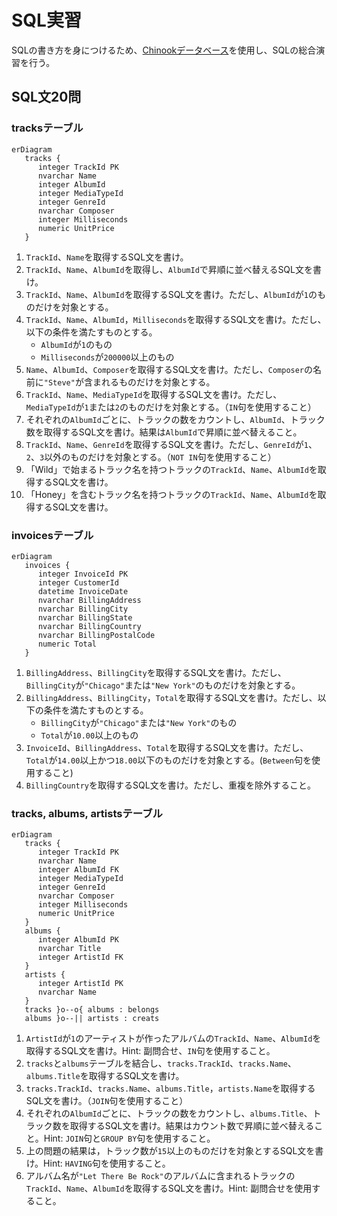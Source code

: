 # SQL実習

SQLの書き方を身につけるため、[Chinookデータベース](chinook.md)を使用し、SQLの総合演習を行う。

## SQL文20問

### tracksテーブル

```{mermaid}
erDiagram 
   tracks {
      integer TrackId PK
      nvarchar Name
      integer AlbumId
      integer MediaTypeId
      integer GenreId
      nvarchar Composer
      integer Milliseconds
      numeric UnitPrice
   }
```

1. `TrackId`、`Name`を取得するSQL文を書け。
2. `TrackId`、`Name`、`AlbumId`を取得し、`AlbumId`で昇順に並べ替えるSQL文を書け。
3. `TrackId`、`Name`、`AlbumId`を取得するSQL文を書け。ただし、`AlbumId`が`1`のものだけを対象とする。
4. `TrackId`、`Name`、`AlbumId`，`Milliseconds`を取得するSQL文を書け。ただし、以下の条件を満たすものとする。
   - `AlbumId`が`1`のもの
   - `Milliseconds`が`200000`以上のもの
5. `Name`、`AlbumId`、`Composer`を取得するSQL文を書け。ただし、`Composer`の名前に`"Steve"`が含まれるものだけを対象とする。
6. `TrackId`、`Name`、`MediaTypeId`を取得するSQL文を書け。ただし、`MediaTypeId`が`1`または`2`のものだけを対象とする。（`IN`句を使用すること）
7. それぞれの`AlbumId`ごとに、トラックの数をカウントし、`AlbumId`、トラック数を取得するSQL文を書け。結果は`AlbumId`で昇順に並べ替えること。
8. `TrackId`、`Name`、`GenreId`を取得するSQL文を書け。ただし、`GenreId`が`1`、`2`、`3`以外のものだけを対象とする。（`NOT IN`句を使用すること）
9.  「Wild」で始まるトラック名を持つトラックの`TrackId`、`Name`、`AlbumId`を取得するSQL文を書け。
10. 「Honey」を含むトラック名を持つトラックの`TrackId`、`Name`、`AlbumId`を取得するSQL文を書け。

<!-- ```sql
-- 1. 解答例: TrackId、Nameを取得するSQL文
SELECT TrackId, Name 
FROM tracks;

-- 2. 解答例: TrackId、Name、AlbumIdを取得し、AlbumIdで昇順に並べ替えるSQL文
SELECT TrackId, Name, AlbumId 
FROM tracks 
ORDER BY AlbumId ASC;

-- 3. 解答例: TrackId、Name、AlbumIdを取得するSQL文。ただし、AlbumIdが1のものだけを対象とする。
SELECT TrackId, Name, AlbumId 
FROM tracks 
WHERE AlbumId = 1;

-- 4. 解答例: TrackId、Name、AlbumId，Millisecondsを取得するSQL文。ただし、以下の条件を満たすものとする。
-- - AlbumIdが1のもの
-- - Millisecondsが200000以上のもの
SELECT TrackId, Name, AlbumId, Milliseconds
FROM tracks
WHERE AlbumId = 1 AND Milliseconds >= 200000;

-- 5. 解答例: Name、AlbumId、Composerを取得するSQL文。ただし、Composerの名前に"Steve"が含まれるものだけを対象とする。
SELECT Name, AlbumId, Composer 
FROM tracks
WHERE Composer LIKE '%Steve%';

-- 6. 解答例: TrackId、Name、MediaTypeIdを取得するSQL文。ただし、MediaTypeIdが1または2のものだけを対象とする。
SELECT TrackId, Name, MediaTypeId 
FROM tracks
WHERE MediaTypeId IN (1, 2);

-- 7. 解答例: それぞれのAlbumIdごとに、トラックの数をカウントし、AlbumId、トラック数を取得するSQL文。結果はAlbumIdで昇順に並べ替えること。
SELECT AlbumId, COUNT(TrackId) AS TrackCount
FROM tracks
GROUP BY AlbumId
ORDER BY AlbumId ASC;

-- 8. 解答例: TrackId、Name、GenreIdを取得するSQL文。ただし、GenreIdが1、2、3以外のものだけを対象とする。
SELECT TrackId, Name, GenreId 
FROM tracks
WHERE GenreId NOT IN (1, 2, 3);

-- 9. 解答例: 「Wild」で始まるトラック名を持つトラックのTrackId、Name、AlbumIdを取得するSQL文。
SELECT TrackId, Name, AlbumId 
FROM tracks
WHERE Name LIKE 'Wild%';

-- 10. 解答例: 「Honey」を含むトラック名を持つトラックのTrackId、Name、AlbumIdを取得するSQL文。
SELECT TrackId, Name, AlbumId 
FROM tracks
WHERE Name LIKE '%Honey%';
``` -->



### invoicesテーブル

```{mermaid}
erDiagram
   invoices {
      integer InvoiceId PK
      integer CustomerId
      datetime InvoiceDate
      nvarchar BillingAddress
      nvarchar BillingCity
      nvarchar BillingState
      nvarchar BillingCountry
      nvarchar BillingPostalCode
      numeric Total
   }
```

1. `BillingAddress`、`BillingCity`を取得するSQL文を書け。ただし、`BillingCity`が`"Chicago"`または`"New York"`のものだけを対象とする。
2. `BillingAddress`、`BillingCity`，`Total`を取得するSQL文を書け。ただし、以下の条件を満たすものとする。
   - `BillingCity`が`"Chicago"`または`"New York"`のもの
   - `Total`が`10.00`以上のもの
3. `InvoiceId`、`BillingAddress`、`Total`を取得するSQL文を書け。ただし、`Total`が`14.00`以上かつ`18.00`以下のものだけを対象とする。(`Between`句を使用すること)
4. `BillingCountry`を取得するSQL文を書け。ただし、重複を除外すること。


<!-- ```sql
-- 1. 解答例: BillingAddress、BillingCityを取得するSQL文。ただし、BillingCityが"Chicago"または"New York"のものだけを対象とする。
SELECT BillingAddress, BillingCity 
FROM invoices
WHERE BillingCity IN ('Chicago', 'New York');

-- 2. 解答例: BillingAddress、BillingCityを取得するSQL文。ただし、以下の条件を満たすものとする。
-- - BillingCityが"Chicago"または"New York"のもの
-- - Totalが10.00以上のもの
SELECT BillingAddress, BillingCity 
FROM invoices
WHERE BillingCity IN ('Chicago', 'New York') AND Total >= 10.00;

-- 3. 解答例: InvoiceId、BillingAddress、Totalを取得するSQL文。ただし、Totalが14.00以上かつ18.00以下のものだけを対象とする。
SELECT InvoiceId, BillingAddress, Total 
FROM invoices
WHERE Total BETWEEN 14.00 AND 18.00;

-- 4. 解答例: BillingCountryを取得するSQL文。ただし、重複を除外すること。
SELECT DISTINCT BillingCountry 
FROM invoices;
``` -->

### tracks, albums, artistsテーブル

```{mermaid}
erDiagram
   tracks {
      integer TrackId PK
      nvarchar Name
      integer AlbumId FK
      integer MediaTypeId
      integer GenreId
      nvarchar Composer
      integer Milliseconds
      numeric UnitPrice
   }
   albums {
      integer AlbumId PK
      nvarchar Title
      integer ArtistId FK
   }
   artists {
      integer ArtistId PK
      nvarchar Name
   }
   tracks }o--o{ albums : belongs
   albums }o--|| artists : creats
```

1. `ArtistId`が`1`のアーティストが作ったアルバムの`TrackId`、`Name`、`AlbumId`を取得するSQL文を書け。Hint: 副問合せ、`IN`句を使用すること。
2. `tracks`と`albums`テーブルを結合し、`tracks.TrackId`、`tracks.Name`、`albums.Title`を取得するSQL文を書け。
3. `tracks.TrackId`、`tracks.Name`、`albums.Title`，`artists.Name`を取得するSQL文を書け。（`JOIN`句を使用すること）
4. それぞれの`AlbumId`ごとに、トラックの数をカウントし、`albums.Title`、トラック数を取得するSQL文を書け。結果はカウント数で昇順に並べ替えること。Hint: `JOIN`句と`GROUP BY`句を使用すること。
5. 上の問題の結果は，トラック数が`15`以上のものだけを対象とするSQL文を書け。Hint: `HAVING`句を使用すること。
6. アルバム名が`"Let There Be Rock"`のアルバムに含まれるトラックの`TrackId`、`Name`、`AlbumId`を取得するSQL文を書け。Hint: 副問合せを使用すること。

<!-- ```sql
-- 1. 解答例: ArtistIdが1のアーティストが作ったアルバムのTrackId、Name、AlbumIdを取得するSQL文。
SELECT TrackId, Name, AlbumId 
FROM tracks
WHERE AlbumId IN (
   SELECT AlbumId 
   FROM albums 
   WHERE ArtistId = 1
   );

-- 2. 解答例: tracksとalbumsテーブルを結合し、tracks.TrackId、tracks.Name、albums.Titleを取得するSQL文。
SELECT tracks.TrackId, tracks.Name, albums.Title 
FROM tracks
JOIN albums ON tracks.AlbumId = albums.AlbumId;

-- 3. 解答例: tracks.TrackId、tracks.Name、albums.Title，artists.Nameを取得するSQL文。（JOIN句を使用すること）
SELECT tracks.TrackId, tracks.Name, albums.Title, artists.Name
FROM tracks
JOIN albums ON tracks.AlbumId = albums.AlbumId
JOIN artists ON albums.ArtistId = artists.ArtistId;

-- 4. 解答例: それぞれのAlbumIdごとに、トラックの数をカウントし、albums.Title、トラック数を取得するSQL文。結果はalbums.Titleで昇順に並べ替えること。
SELECT albums.Title, COUNT(tracks.TrackId) AS TrackCount
FROM tracks
JOIN albums ON tracks.AlbumId = albums.AlbumId
GROUP BY albums.Title
ORDER BY TrackCount ASC;

SELECT albums.AlbumId, albums.Title, COUNT(tracks.TrackId) AS TrackCount
FROM tracks
JOIN albums ON tracks.AlbumId = albums.AlbumId
GROUP BY albums.AlbumId
ORDER BY TrackCount ASC;

-- 5. 解答例: 上の問題の結果は，トラック数が15以上のものだけを対象とするSQL文。
SELECT albums.Title, COUNT(tracks.TrackId) AS TrackCount
FROM tracks
JOIN albums ON tracks.AlbumId = albums.AlbumId
GROUP BY albums.Title
HAVING COUNT(tracks.TrackId) >= 15
ORDER BY albums.Title ASC;

-- 6. 解答例: アルバム名が"Let There Be Rock"のアルバムに含まれるトラックのTrackId、Name、AlbumIdを取得するSQL文。
SELECT TrackId, Name, AlbumId 
FROM tracks
WHERE AlbumId IN (
   SELECT AlbumId 
   FROM albums 
   WHERE Title = 'Let There Be Rock'
   );
``` -->